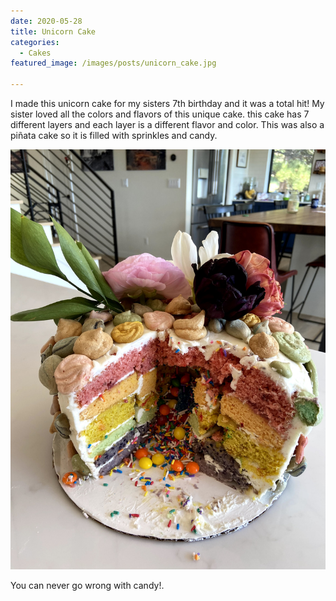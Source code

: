 ```yaml
---
date: 2020-05-28
title: Unicorn Cake
categories:
  - Cakes
featured_image: /images/posts/unicorn_cake.jpg

---
```

I made this unicorn cake for my sisters 7th birthday and it was a total hit! My sister loved all the colors and flavors of this unique cake. this cake has 7 different layers and each layer is a different flavor and color. This was also a piñata cake so it is filled with sprinkles and candy.

![Cupcakes](/images/posts/insideunicorn_cake.jpg)

You can never go wrong with candy!.
